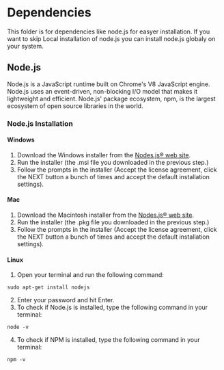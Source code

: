 # Dependencies
This folder is for dependencies like node.js for easyer installation.
If you want to skip Local installation of node.js you can install node.js globaly on your system.


## Node.js
Node.js is a JavaScript runtime built on Chrome's V8 JavaScript engine. Node.js uses an event-driven, non-blocking I/O model that makes it lightweight and efficient. Node.js' package ecosystem, npm, is the largest ecosystem of open source libraries in the world.

### Node.js Installation
#### Windows
1. Download the Windows installer from the [Nodes.js® web site](https://nodejs.org/en/download/).
2. Run the installer (the .msi file you downloaded in the previous step.)
3. Follow the prompts in the installer (Accept the license agreement, click the NEXT button a bunch of times and accept the default installation settings).

#### Mac
1. Download the Macintosh installer from the [Nodes.js® web site](https://nodejs.org/en/download/).
2. Run the installer (the .pkg file you downloaded in the previous step.)
3. Follow the prompts in the installer (Accept the license agreement, click the NEXT button a bunch of times and accept the default installation settings).

#### Linux
1. Open your terminal and run the following command:
```
sudo apt-get install nodejs
```
2. Enter your password and hit Enter.
3. To check if Node.js is installed, type the following command in your terminal:
```
node -v
```
4. To check if NPM is installed, type the following command in your terminal:
```
npm -v
```
